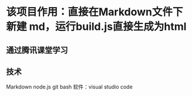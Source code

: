 
# 该项目作用：直接在Markdown文件下新建 md，运行build.js直接生成为html
## 通过腾讯课堂学习
## 技术
Markdown
node.js
git bash
软件：visual studio code

